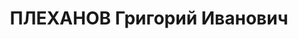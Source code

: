 ---
title: ПЛЕХАНОВ Григорий Иванович
description: 'Род. 1908, с. Тимерево, Тейковский р-н, Ивановская обл., русский, обр:
  высшее. Род занятий: нач-к планово-эк отдела водоканалстроя, прож: г. Пермь. Арест.
  23.05.1937. Приговор: 14.01.1938, обв.: терр., АСД - ВМН, конфискация имущества.
  Реабилитация - Военная коллегия ВС СССР'
---